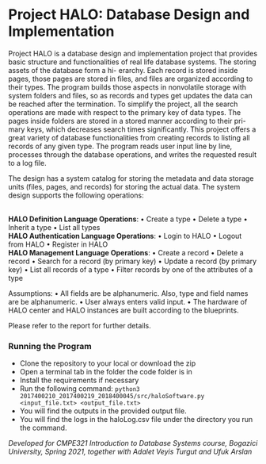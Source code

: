 # Project HALO: Database Design and Implementation


Project HALO is a database design and implementation project that provides basic structure and functionalities of real life database systems. The storing assets of the database form a hi- erarchy. Each record is stored inside pages, those pages are stored in files, and files are organized according to their types. The program builds those aspects in nonvolatile storage with system folders and files, so as records and types get updates the data can be reached after the termination. To simplify the project, all the search operations are made with respect to the primary key of data types. The pages inside folders are stored in a stored manner according to their pri- mary keys, which decreases search times significantly. This project offers a great variety of database functionalities from creating records to listing all records of any given type. The program reads user input line by line, processes through the database operations, and writes the requested result to a log file.


The design has a system catalog for storing the metadata and data storage units (files, pages, and records) for storing the actual data. The system design supports the following operations:

<br><b>HALO Definition Language Operations</b>:
• Create a type 
• Delete a type 
• Inherit a type 
• List all types
<br><b>HALO Authentication Language Operations</b>:
• Login to HALO
• Logout from HALO • Register in HALO
<br><b>HALO Management Language Operations</b>:
• Create a record
• Delete a record
• Search for a record (by primary key)
• Update a record (by primary key)
• List all records of a type
• Filter records by one of the attributes of a type <br>

Assumptions:
• All fields are be alphanumeric. Also, type and field names are be alphanumeric.
• User always enters valid input.
• The hardware of HALO center and HALO instances are built according to the blueprints.

Please refer to the report for further details.

### Running the Program
- Clone the repository to your local or download the zip
- Open a terminal tab in the folder the code folder is in
- Install the requirements if necessary
- Run the following command: `python3 2017400210_2017400219_2018400045/src/haloSoftware.py <input_file.txt> <output_file.txt>`
- You will find the outputs in the provided output file.
- You will find the logs in the haloLog.csv file under the directory you run the command.

<i>Developed for CMPE321 Introduction to Database Systems course, Bogazici University, Spring 2021, together with Adalet Veyis Turgut and Ufuk Arslan<i>


